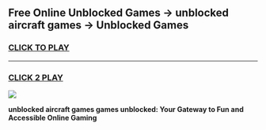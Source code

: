 
## Free Online Unblocked Games → unblocked aircraft games → Unblocked Games
<h3>
<a href="https://premium.freeplayer.one?title=unblocked_aircraft_games&ref=21F">CLICK TO PLAY</a></h3>
<hr>

<h3>
<a href="https://premium.freeplayer.one?title=unblocked_aircraft_games&ref=21F">CLICK 2 PLAY</a>
  
</h3>

<a href="https://premium.freeplayer.one?title=unblocked_aircraft_games&ref=21F/"><img src="https://clearcache.store/games.png"></a>


**unblocked aircraft games games unblocked: Your Gateway to Fun and Accessible Online Gaming**
